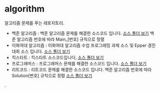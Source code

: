 # algorithm

알고리즘 문제를 푸는 레포지토리.

- 백준 알고리즘 : 백준 알고리즘 문제를 해결한 소스코드 입니다. 
  [소스 폴더 보기](./src/com/jyami/baekjoon)
  백준 알고리즘 번호에 따라 Main_\[번호] 규칙으로 정렬
- 이화여대 알고리즘 : 이화여대 알고리즘 수업 프로그래밍 과제 소스 및 Epper 경진대회 소스 입니다.
  [소스 폴더 보기](./src/com/jyami/ewhaAlgorithm)
- 킥스타트 : 킥스타트 소스코드입니다,
  [소스 폴더 보기](./src/com/jyami/kickstart)
- 프로그래머스 : 프로그래머스 문제를 해결한 소스코드 입니다.
  [소스 폴더 보기](./src/com/jyami/programmers)
- 리트코드 : 리트코드 문제를 해결한 소스코드 입니다.
  백준 알고리즘 번호에 따라 Solution\[번호] 규칙으로 정렬
  [소스 폴더 보기](./src/com/jyami/programmers)

.
